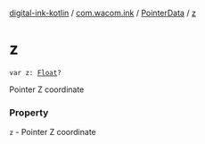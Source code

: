 [digital-ink-kotlin](../../index.md) / [com.wacom.ink](../index.md) / [PointerData](index.md) / [z](./z.md)

# z

`var z: `[`Float`](https://kotlinlang.org/api/latest/jvm/stdlib/kotlin/-float/index.html)`?`

Pointer Z coordinate

### Property

`z` - Pointer Z coordinate